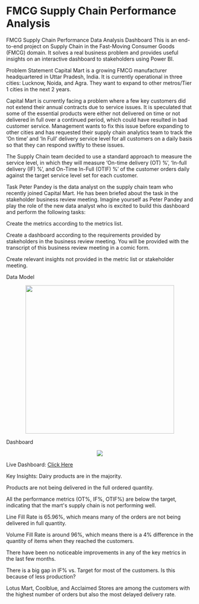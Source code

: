 # FMCG Supply Chain Performance Analysis
FMCG Supply Chain Performance Data Analysis Dashboard
This is an end-to-end project on Supply Chain in the Fast-Moving Consumer Goods (FMCG) domain. It solves a real business problem and provides useful insights on an interactive dashboard to stakeholders using Power BI.

Problem Statement
Capital Mart is a growing FMCG manufacturer headquartered in Uttar Pradesh, India. It is currently operational in three cities: Lucknow, Noida, and Agra. They want to expand to other metros/Tier 1 cities in the next 2 years.

Capital Mart is currently facing a problem where a few key customers did not extend their annual contracts due to service issues. It is speculated that some of the essential products were either not delivered on time or not delivered in full over a continued period, which could have resulted in bad customer service. Management wants to fix this issue before expanding to other cities and has requested their supply chain analytics team to track the ‘On time’ and ‘In Full’ delivery service level for all customers on a daily basis so that they can respond swiftly to these issues.

The Supply Chain team decided to use a standard approach to measure the service level, in which they will measure ‘On-time delivery (OT) %’, ‘In-full delivery (IF) %’, and On-Time In-Full (OTIF) %’ of the customer orders daily against the target service level set for each customer.

Task
Peter Pandey is the data analyst on the supply chain team who recently joined Capital Mart. He has been briefed about the task in the stakeholder business review meeting. Imagine yourself as Peter Pandey and play the role of the new data analyst who is excited to build this dashboard and perform the following tasks:

Create the metrics according to the metrics list.

Create a dashboard according to the requirements provided by stakeholders in the business review meeting. You will be provided with the transcript of this business review meeting in a comic form.

Create relevant insights not provided in the metric list or stakeholder meeting.

Data Model
<p align="center">
<img src="media/data-model.jpeg" height="400">
</p>

Dashboard
<p align="center">
<img src="media/dashboard-1.jpeg">
</p>
Live Dashboard: <a href="https://app.powerbi.com/view?r=eyJrIjoiMjM4ZjFiNDItOGMyNC00NjhlLTg4ZGQtZjQxMDFlNzNjNWU3IiwidCI6ImRmODY3OWNkLWE4MGUtNDVkOC05OWFjLWM4M2VkN2ZmOTVhMCJ9&pageName=ReportSection6b7ea69cca3d2b394a4a">Click Here</a>

Key Insights:
Dairy products are in the majority.

Products are not being delivered in the full ordered quantity.

All the performance metrics (OT%, IF%, OTIF%) are below the target, indicating that the mart's supply chain is not performing well.

Line Fill Rate is 65.96%, which means many of the orders are not being delivered in full quantity.

Volume Fill Rate is around 96%, which means there is a 4% difference in the quantity of items when they reached the customers.

There have been no noticeable improvements in any of the key metrics in the last few months.

There is a big gap in IF% vs. Target for most of the customers. Is this because of less production?

Lotus Mart, Coolblue, and Acclaimed Stores are among the customers with the highest number of orders but also the most delayed delivery rate.
